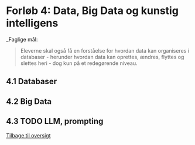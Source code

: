 # Forløb 4: Data, Big Data og kunstig intelligens

_Faglige mål: 
> Eleverne skal også få en forståelse for hvordan data kan organiseres i databaser - herunder hvordan
data kan oprettes, ændres, flyttes og slettes heri - dog kun på et redegørende niveau.

## 4.1 Databaser
## 4.2 Big Data
## 4.3 TODO LLM, prompting

[Tilbage til oversigt](0-studieplan-hhx.md)
